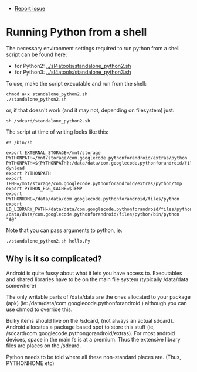 * [Report issue](../README.md#create_issue)

Running Python from a shell
===
The necessary environment settings required to run python from a shell script can be found here:

* for Python2: [../sl4atools/standalone_python2.sh](../sl4atools/standalone_python2.sh)
* for Python3: [../sl4atools/standalone_python3.sh](../sl4atools/standalone_python3.sh)

To use, make the script executable and run from the shell:

```shell
chmod a+x standalone_python2.sh
./standalone_python2.sh
```

or, if that doesn't work (and it may not, depending on filesystem) just:

`sh /sdcard/standalone_python2.sh`

The script at time of writing looks like this:

```shell
#! /bin/sh

export EXTERNAL_STORAGE=/mnt/storage
PYTHONPATH=/mnt/storage/com.googlecode.pythonforandroid/extras/python
PYTHONPATH=${PYTHONPATH}:/data/data/com.googlecode.pythonforandroid/files/python/lib/python2.6/lib-dynload
export PYTHONPATH
export TEMP=/mnt/storage/com.googlecode.pythonforandroid/extras/python/tmp
export PYTHON_EGG_CACHE=$TEMP
export PYTHONHOME=/data/data/com.googlecode.pythonforandroid/files/python
export LD_LIBRARY_PATH=/data/data/com.googlecode.pythonforandroid/files/python/lib
/data/data/com.googlecode.pythonforandroid/files/python/bin/python "$@"
```

Note that you can pass arguments to python, ie:

`./standalone_python2.sh hello.Py`

Why is it so complicated?
---
Android is quite fussy about what it lets you have access to. Executables and shared libraries
have to be on the main file system (typically /data/data somewhere)

The only writable parts of /data/data are the ones allocated to your package (apk) (ie:
/data/data/com.googlecode.pythonforandroid ) although you can use chmod to override this.

Bulky items should live on the /sdcard, (not always an actual sdcard). Android allocates a package
based spot to store this stuff (ie, /sdcard/com.googlecode.pythongorandroid/extras). For most
android devices, space in the main fs is at a premium. Thus the extensive library files are places
on the /sdcard.

Python needs to be told where all these non-standard places are. (Thus, PYTHONHOME etc)

<!---
 vi: ft=markdown:et:ts=4:fdm=marker
 -->
